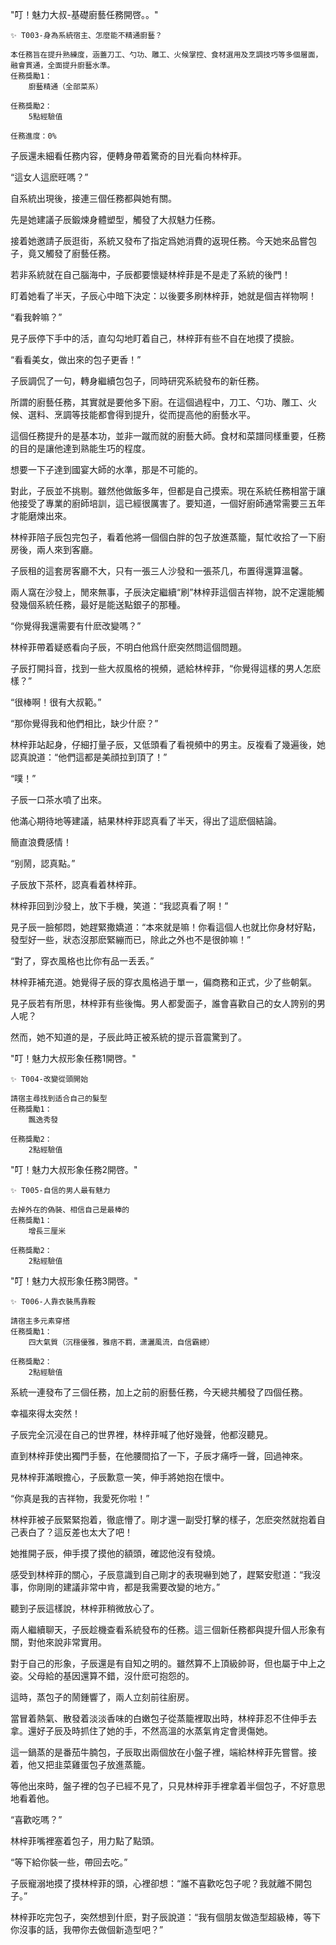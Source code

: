 "叮！魅力大叔-基礎廚藝任務開啓。。"

```
✨ T003-身為系統宿主、怎麼能不精通廚藝？

本任務旨在提升熟練度，涵蓋刀工、勺功、雕工、火候掌控、食材選用及烹調技巧等多個層面，融會貫通，全面提升廚藝水準。
任務獎勵1：
	廚藝精通（全部菜系）    

任務獎勵2：
	5點經驗值

任務進度：0%
```

子辰還未細看任務内容，便轉身帶着驚奇的目光看向林梓菲。

“這女人這麽旺嗎？”

自系統出現後，接連三個任務都與她有關。

先是她建議子辰鍛煉身體塑型，觸發了大叔魅力任務。

接着她邀請子辰逛街，系統又發布了指定爲她消費的返現任務。今天她來品嘗包子，竟又觸發了廚藝任務。

若非系統就在自己腦海中，子辰都要懷疑林梓菲是不是走了系統的後門！

盯着她看了半天，子辰心中暗下決定：以後要多刷林梓菲，她就是個吉祥物啊！

“看我幹嘛？”

見子辰停下手中的活，直勾勾地盯着自己，林梓菲有些不自在地摸了摸臉。

“看看美女，做出來的包子更香！”

子辰調侃了一句，轉身繼續包包子，同時研究系統發布的新任務。

所謂的廚藝任務，其實就是要他多下廚。在這個過程中，刀工、勺功、雕工、火候、選料、烹調等技能都會得到提升，從而提高他的廚藝水平。

這個任務提升的是基本功，並非一蹴而就的廚藝大師。食材和菜譜同樣重要，任務的目的是讓他達到熟能生巧的程度。

想要一下子達到國宴大師的水準，那是不可能的。

對此，子辰並不挑剔。雖然他做飯多年，但都是自己摸索。現在系統任務相當于讓他接受了專業的廚師培訓，這已經很厲害了。要知道，一個好廚師通常需要三五年才能磨煉出來。

林梓菲陪子辰包完包子，看着他將一個個白胖的包子放進蒸籠，幫忙收拾了一下廚房後，兩人來到客廳。

子辰租的這套房客廳不大，只有一張三人沙發和一張茶几，布置得還算溫馨。

兩人窩在沙發上，閒來無事，子辰決定繼續“刷”林梓菲這個吉祥物，說不定還能觸發幾個系統任務，最好是能送點銀子的那種。

“你覺得我還需要有什麽改變嗎？”

林梓菲帶着疑惑看向子辰，不明白他爲什麽突然問這個問題。

子辰打開抖音，找到一些大叔風格的視頻，遞給林梓菲，“你覺得這樣的男人怎麽樣？”

“很棒啊！很有大叔範。”

“那你覺得我和他們相比，缺少什麽？”

林梓菲站起身，仔細打量子辰，又低頭看了看視頻中的男主。反複看了幾遍後，她認真說道：“他們這都是美顔拉到頂了！”

“噗！”

子辰一口茶水噴了出來。

他滿心期待地等建議，結果林梓菲認真看了半天，得出了這麽個結論。

簡直浪費感情！

“别鬧，認真點。”

子辰放下茶杯，認真看着林梓菲。

林梓菲回到沙發上，放下手機，笑道：“我認真看了啊！”

見子辰一臉郁悶，她趕緊撒嬌道：“本來就是嘛！你看這個人也就比你身材好點，發型好一些，狀态沒那麽緊繃而已，除此之外也不是很帥嘛！”

“對了，穿衣風格也比你有品一丢丢。”

林梓菲補充道。她覺得子辰的穿衣風格過于單一，偏商務和正式，少了些朝氣。

見子辰若有所思，林梓菲有些後悔。男人都愛面子，誰會喜歡自己的女人誇别的男人呢？

然而，她不知道的是，子辰此時正被系統的提示音震驚到了。

"叮！魅力大叔形象任務1開啓。"

```
✨ T004-改變從頭開始

請宿主尋找到适合自己的髮型
任務獎勵1：
	飄逸秀發

任務獎勵2：
	2點經驗值
```

"叮！魅力大叔形象任務2開啓。"

```
✨ T005-自信的男人最有魅力

去掉外在的偽裝、相信自己是最棒的
任務獎勵1：
	增長三厘米

任務獎勵2：
	2點經驗值
```

"叮！魅力大叔形象任務3開啓。"

```
✨ T006-人靠衣裝馬靠鞍

請宿主多元素穿搭
任務獎勵1：
	四大氣質（沉穩優雅，雅痞不羁，潇灑風流，自信霸總）

任務獎勵2：
	2點經驗值
```

系統一連發布了三個任務，加上之前的廚藝任務，今天總共觸發了四個任務。

幸福來得太突然！

子辰完全沉浸在自己的世界裡，林梓菲喊了他好幾聲，他都沒聽見。

直到林梓菲使出獨門手藝，在他腰間掐了一下，子辰才痛呼一聲，回過神來。

見林梓菲滿眼擔心，子辰歉意一笑，伸手將她抱在懷中。

“你真是我的吉祥物，我愛死你啦！”

林梓菲被子辰緊緊抱着，徹底懵了。剛才還一副受打擊的樣子，怎麽突然就抱着自己表白了？這反差也太大了吧！

她推開子辰，伸手摸了摸他的額頭，確認他沒有發燒。

感受到林梓菲的關心，子辰意識到自己剛才的表現嚇到她了，趕緊安慰道：“我沒事，你剛剛的建議非常中肯，都是我需要改變的地方。”

聽到子辰這樣說，林梓菲稍微放心了。

兩人繼續聊天，子辰趁機查看系統發布的任務。這三個新任務都與提升個人形象有關，對他來說非常實用。

對于自己的形象，子辰還是有自知之明的。雖然算不上頂級帥哥，但也屬于中上之姿。父母給的基因還算不錯，沒什麽可抱怨的。

這時，蒸包子的鬧鍾響了，兩人立刻前往廚房。

當冒着熱氣、散發着淡淡香味的白嫩包子從蒸籠裡取出時，林梓菲忍不住伸手去拿。還好子辰及時抓住了她的手，不然高溫的水蒸氣肯定會燙傷她。

這一鍋蒸的是番茄牛腩包，子辰取出兩個放在小盤子裡，端給林梓菲先嘗嘗。接着，他又把韭菜雞蛋包子放進蒸籠。

等他出來時，盤子裡的包子已經不見了，只見林梓菲手裡拿着半個包子，不好意思地看着他。

“喜歡吃嗎？”

林梓菲嘴裡塞着包子，用力點了點頭。

“等下給你裝一些，帶回去吃。”

子辰寵溺地摸了摸林梓菲的頭，心裡卻想：“誰不喜歡吃包子呢？我就離不開包子。”

林梓菲吃完包子，突然想到什麽，對子辰說道：“我有個朋友做造型超級棒，等下你沒事的話，我帶你去做個新造型吧？”